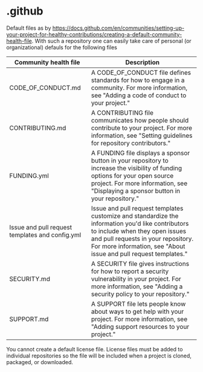# .github
Default files as by <https://docs.github.com/en/communities/setting-up-your-project-for-healthy-contributions/creating-a-default-community-health-file>.
With such a repository one can easily take care of personal (or organizational) defauls for the following files

| Community health file                           | Description                                                                                                                                                                                                                                   |
| ----------------------------------------------- | --------------------------------------------------------------------------------------------------------------------------------------------------------------------------------------------------------------------------------------------- |
| CODE_OF_CONDUCT.md                              | A CODE_OF_CONDUCT file defines standards for how to engage in a community. For more information, see "Adding a code of conduct to your project."|
| CONTRIBUTING.md                                 | A CONTRIBUTING file communicates how people should contribute to your project. For more information, see "Setting guidelines for repository contributors."|
| FUNDING.yml                                     | A FUNDING file displays a sponsor button in your repository to increase the visibility of funding options for your open source project. For more information, see "Displaying a sponsor button in your repository."|
| Issue and pull request templates and config.yml | Issue and pull request templates customize and standardize the information you'd like contributors to include when they open issues and pull requests in your repository. For more information, see "About issue and pull request templates."|
| SECURITY.md                                     | A SECURITY file gives instructions for how to report a security vulnerability in your project. For more information, see "Adding a security policy to your repository."|
| SUPPORT.md                                      | A SUPPORT file lets people know about ways to get help with your project. For more information, see "Adding support resources to your project."|

You cannot create a default license file. License files must be added to individual repositories so the file will be included when a project is cloned, packaged, or downloaded.
